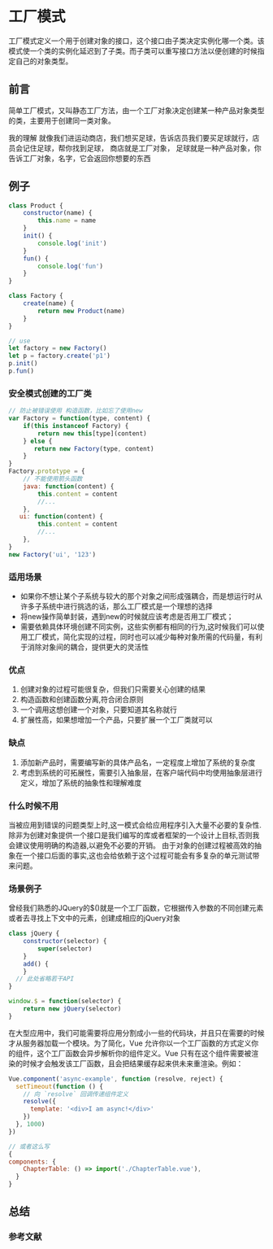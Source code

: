 # 工厂模式

工厂模式定义一个用于创建对象的接口，这个接口由子类决定实例化哪一个类。该模式使一个类的实例化延迟到了子类。而子类可以重写接口方法以便创建的时候指定自己的对象类型。

## 前言

简单工厂模式，又叫静态工厂方法，由一个工厂对象决定创建某一种产品对象类型的类，主要用于创建同一类对象。

我的理解
就像我们进运动商店，我们想买足球，告诉店员我们要买足球就行，店员会记住足球，帮你找到足球， 商店就是工厂对象， 足球就是一种产品对象，你告诉工厂对象，名字，它会返回你想要的东西

## 例子

```js
class Product {
    constructor(name) {
        this.name = name
    }
    init() {
        console.log('init')
    }
    fun() {
        console.log('fun')
    }
}

class Factory {
    create(name) {
        return new Product(name)
    }
}

// use
let factory = new Factory()
let p = factory.create('p1')
p.init()
p.fun()
```

### 安全模式创建的工厂类

```js
// 防止被错误使用 构造函数，比如忘了使用new
var Factory = function(type, content) {
    if(this instanceof Factory) {
        return new this[type](content)
    } else {
       return new Factory(type, content)
    }
}
Factory.prototype = {
    // 不能使用箭头函数
    java: function(content) {   
        this.content = content
        //...
    },
   ui: function(content) {   
        this.content = content
        //...
    },
}
new Factory('ui', '123')
```

### 适用场景

- 如果你不想让某个子系统与较大的那个对象之间形成强耦合，而是想运行时从许多子系统中进行挑选的话，那么工厂模式是一个理想的选择
- 将new操作简单封装，遇到new的时候就应该考虑是否用工厂模式；
- 需要依赖具体环境创建不同实例，这些实例都有相同的行为,这时候我们可以使用工厂模式，简化实现的过程，同时也可以减少每种对象所需的代码量，有利于消除对象间的耦合，提供更大的灵活性

### 优点

1. 创建对象的过程可能很复杂，但我们只需要关心创建的结果
2. 构造函数和创建函数分离,符合闭合原则
3. 一个调用这想创建一个对象，只要知道其名称就行
4. 扩展性高，如果想增加一个产品，只要扩展一个工厂类就可以

### 缺点

1. 添加新产品时，需要编写新的具体产品名，一定程度上增加了系统的复杂度
2. 考虑到系统的可拓展性，需要引入抽象层，在客户端代码中均使用抽象层进行定义，增加了系统的抽象性和理解难度

### 什么时候不用

当被应用到错误的问题类型上时,这一模式会给应用程序引入大量不必要的复杂性.除非为创建对象提供一个接口是我们编写的库或者框架的一个设计上目标,否则我会建议使用明确的构造器,以避免不必要的开销。
由于对象的创建过程被高效的抽象在一个接口后面的事实,这也会给依赖于这个过程可能会有多复杂的单元测试带来问题。

### 场景例子

曾经我们熟悉的JQuery的$()就是一个工厂函数，它根据传入参数的不同创建元素或者去寻找上下文中的元素，创建成相应的jQuery对象

```js
class jQuery {
    constructor(selector) {
        super(selector)
    }
    add() {
    }
  // 此处省略若干API
}

window.$ = function(selector) {
    return new jQuery(selector)
}
```

在大型应用中，我们可能需要将应用分割成小一些的代码块，并且只在需要的时候才从服务器加载一个模块。为了简化，Vue 允许你以一个工厂函数的方式定义你的组件，这个工厂函数会异步解析你的组件定义。Vue 只有在这个组件需要被渲染的时候才会触发该工厂函数，且会把结果缓存起来供未来重渲染。例如：

```js
Vue.component('async-example', function (resolve, reject) {
  setTimeout(function () {
    // 向 `resolve` 回调传递组件定义
    resolve({
      template: '<div>I am async!</div>'
    })
  }, 1000)
})

// 或者这么写
{
components: {
    ChapterTable: () => import('./ChapterTable.vue'),
  }
}
```

## 总结

### 参考文献
